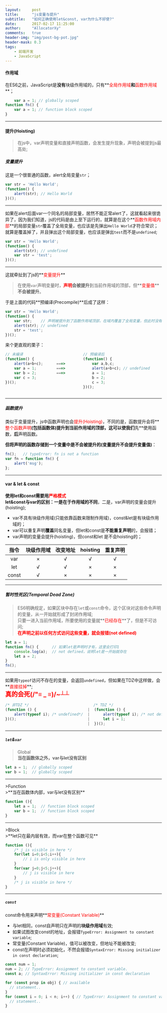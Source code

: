 ```yaml
---
layout:     post
title:      "js变量与提升"
subtitle:   "如何正确使用let&const, var为什么不好使?"
date:       2017-02-17 11:25:00
author:     "AllocatorXy"
comments:   true
header-img: "img/post-bg-pot.jpg"
header-mask: 0.3
tags:
    - 前端开发
    - JavaScript
---
```


#### 作用域
在ES6之前，JavaScript是**没有**块级作用域的，只有**<font color="red">全局作用域</font>**和**<font color="red">函数作用域</font>**；

```javascript
    var a = 1; // globally scoped
function fn() {
    var a = 1; // function block scoped
}
```
<hr />

#### 提升(Hoisting)
>在js中，var声明变量和直接声明函数，会发生提升现象，声明会被提到js最高处;

##### 变量提升
这是一个很普通的函数，alert全局变量`str`；

```javascript
var str = 'Hello World'; 
(function() { 
    alert(str); // Hello World
})();
```
<hr />

如果在alert后面var一个同名的局部变量，居然不能正常alert了，这就看起来很诡异了，因为我们知道，js的代码是由上至下运行的，就算是在这个**<font color="red">函数作用域内部</font>**的局部变量`str`覆盖了全局变量，也应该是先弹出`Hello World`才符合常识；<br />
就算是覆盖掉了，并且弹出这个局部变量，也应该是弹出`test`而不是`undefined`;

```javascript
var str = 'Hello World'; 
(function() { 
    alert(str); // undefined
    var str = 'test';
})();
```
<hr />

这就牵扯到了js的**<font color="red">变量提升</font>**<br />
>在使用`var`声明变量时，**<font color="red">声明</font>**会被**提升**到当前作用域的顶部，但**<font color="red">变量值</font>****不会被提升**。

于是上面的代码**预编译(Precompile)**后成了这样：

```javascript
var str = 'Hello World'; 
(function() { 
    var str;    // 声明被提升到了函数作用域顶部，在域内覆盖了全局变量，但此时没有被赋值
    alert(str); // undefined
    str = 'test';
})();
```

来个更直观的栗子：

```js
// 未编译                           // 预编译后
(function() {                      (function() {
    alert(a+b+c);      ===>            var a,b,c;
    var a = 1;         ===>            alert(a+b+c); // undefined
    var b = 2;         ===>            a = 1;    
    var c = 3;                         b = 2;    
})();                                  c = 3;
                                   })();
                                   
```
<hr />

##### 函数提升
类似于变量提升，js中函数声明也会<font color="red">提升(Hoisting)</font>，不同的是，函数提升会将**<font color="red">整个函数声明</font>**(包括函数体)提升到当前作用域的顶部，这可以使我们**先**使用函数，**后**声明函数。

**但将声明的函数存储到一个变量中是不会被提升的(变量提升不会提升变量值)**：

```js
fn();   // typeError: fn is not a function
var fn = function fn() {
    alert('msg');
};
```
<hr />

#### var & let & const
**使用let和const需要用<font color="red">严格模式</font>**<br />
**let&const与var的区别：一是在于作用域的不同**，二是，var声明的变量会提升(hoisting);

- var不具有块级作用域(只能依靠函数来限制作用域)，const&let是有块级作用域的；
- var可以重复声明**覆盖**同名变量，但let和const是**不能重复声明**的，会报错；
- var声明的变量会提升(hoisting)，但const和let 是不会hoisting的；

|  指令  |块级作用域|改变地址|hoisting|重复声明|
| :----: | :------: | :----: |  :---: |  :--:  |
|  var   |    ×     |    √   |    √   |    √   |
|  let   |    √     |    √   |    ×   |    ×   |
| const  |    √     |    ×   |    ×   |    ×   |

<hr />

##### 暂时性死区(Temporal Dead Zone)
>ES6明确规定，如果区块中存在`let`或`const`命令，这个区块对这些命令声明的变量，从一开始就形成了封闭作用域;<br />
>只要一进入当前作用域，所要使用的变量就**<font color="red">已经存在</font>**了，但是不可访问;<br />
>**<font color="red">在声明之前以任何方式访问这些变量，就会报错(not defined)</font>**

```js
let a = 1;
function fn() {      // 如果let是声明时才有，这里会打印1
    console.log(a);  // not defined，说明let是一开始就存在
    let a = 2;
}
fn();
```
<hr />

如果用`typeof`访问不存在的变量，会返回`undefined`，但如果在TDZ中这样做，会**<font color="red">直接挂掉</font>**;<br />
**<font color="red" style="font-size: 20px;" >真的会死(/"≡ _ ≡)/~┴┴</font>**

```js
/* 非TDZ */                             /* TDZ */
(function () {                       |  (function () { 
    alert(typeof i); /* undefined*/  |      alert(typeof i); /* not defined */
})();                                |      let i = 1;
                                     |  })();
```
---

##### `let`&`var`

>Global<br />
>**当在函数体之外，var与let没有区别**

```javascript
let a = 1;  // globally scoped
var b = 1;  // globally scoped
```
<hr />
>Function<br />
>**当在函数体内部，var与let没有区别**

```javascript
function (){
    let a = 1;  // function block scoped
    var b = 1;  // function block scoped
}
```
<hr />
>Block<br />
>**let只在最内层有效，而var在整个函数可见**

```javascript
function (){
    /* j is visible in here */
    for(let i=0;i<5;i++){
        // i is only visible in here
    }
    for(var j=0;j<5;j++){
        // j is visible in here
    }
    /* j is visible in here */
}
```
<hr />

##### `const`
const命令用来声明**<font color="red">常变量(Constant Variable)</font>**<br />

- 与let相同，const自声明只在声明的**块级作用域**有效;
- 如果试图改变const的地址，会报错`TypeError: Assignment to constant variable`;
- 常变量(Constant Variable)，值可以被改变，但地址不能被改变;
- const在声明时必须初始化，不然会报错`SyntaxError: Missing initializer in const declaration`;

```js
const num = 1;
num = 2; // TypeError: Assignment to constant variable.
const a; // SyntaxError: Missing initializer in const declaration

for (const prop in obj) { // available
  // statement..
}
for (const i = 0; i < n; i++) { // TypeError: Assignment to constant variable.
  // statement..
}
```
